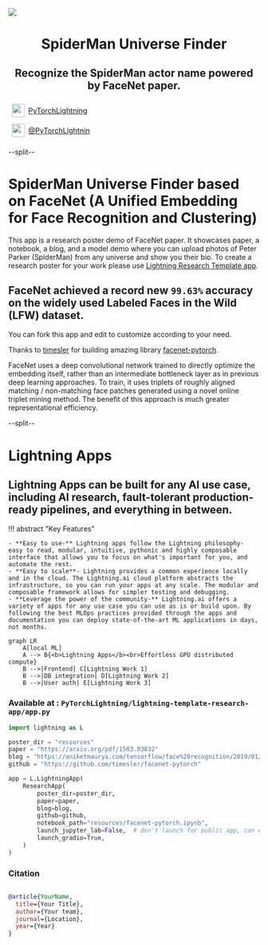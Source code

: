 <div style="height: 90pt;"></div>
<div style="flex: 0 0 16%; margin-top: -10pt;">
<img src="https://raw.githubusercontent.com/PyTorchLightning/pytorch-lightning/master/docs/source/_static/images/logo.png">
</div>
<div style="flex: 0 0 65%; text-align: center;">
<h1 style="margin-bottom: 10pt;">SpiderMan Universe Finder</h1>
<h2>Recognize the SpiderMan actor name powered by FaceNet paper.</h2>
</div>
<div style="flex: 1">
    <div style="display: flex; align-items: center;">
        <img style="height: 20pt; width: 20pt; margin: 5pt;" src="icons/fontawesome/brands/github.svg">
        <div style="font-size: 0.9rem; margin-right: 5pt;"><a href="https://github.com/PyTorchLightning/">PyTorchLightning</a></div>
    </div>
    <div style="display: flex; align-items: center;">
        <img style="height: 20pt; width: 20pt; margin: 5pt;" src="icons/fontawesome/brands/twitter.svg">
        <div style="font-size: 0.9rem;"><a href="https://twitter.com/PyTorchLightnin">@PyTorchLightnin</a></div>
    </div>
</div>

--split--

# SpiderMan Universe Finder based on FaceNet (A Unified Embedding for Face Recognition and Clustering)

This app is a research poster demo of FaceNet paper. It showcases paper, a notebook, a blog, and a model demo where you
can upload photos of Peter Parker (SpiderMan) from any universe and show you their bio.
To create a research poster for your work please
use [Lightning Research Template app](https://github.com/PyTorchLightning/lightning-template-research-app).


## FaceNet achieved a record new `99.63%` accuracy on the widely used Labeled Faces in the Wild (LFW) dataset.

You can fork this app and edit to customize according to your need.

Thanks to [timesler](https://github.com/timesler) for building amazing
library [facenet-pytorch](https://github.com/timesler/facenet-pytorch).

[//]: # (<img src="https://openaiassets.blob.core.windows.net/$web/clip/draft/20210104b/overview-a.svg">)

FaceNet uses a deep convolutional network trained to directly optimize the embedding itself, rather than an intermediate
bottleneck layer as in previous deep learning approaches. To train, it uses triplets of roughly aligned matching /
non-matching face patches generated using a novel online triplet mining method. The benefit of this approach is much
greater representational efficiency.

--split--

# Lightning Apps

## Lightning Apps can be built for any AI use case, including AI research, fault-tolerant production-ready pipelines, and everything in between.

!!! abstract "Key Features"

    - **Easy to use-** Lightning apps follow the Lightning philosophy- easy to read, modular, intuitive, pythonic and highly composable interface that allows you to focus on what's important for you, and automate the rest.
    - **Easy to scale**- Lightning provides a common experience locally and in the cloud. The Lightning.ai cloud platform abstracts the infrastructure, so you can run your apps at any scale. The modular and composable framework allows for simpler testing and debugging.
    - **Leverage the power of the community-** Lightning.ai offers a variety of apps for any use case you can use as is or build upon. By following the best MLOps practices provided through the apps and documentation you can deploy state-of-the-art ML applications in days, not months.

```mermaid
graph LR
    A[local ML]
    A --> B{<b>Lightning Apps</b><br>Effortless GPU distributed compute}
    B -->|Frontend| C[Lightning Work 1]
    B -->|DB integration| D[Lightning Work 2]
    B -->|User auth| E[Lightning Work 3]
```

### Available at : `PyTorchLightning/lightning-template-research-app/app.py`

```python
import lightning as L

poster_dir = "resources"
paper = "https://arxiv.org/pdf/1503.03832"
blog = "https://aniketmaurya.com/tensorflow/face%20recognition/2019/01/07/face-recognition.html"
github = "https://github.com/timesler/facenet-pytorch"

app = L.LightningApp(
    ResearchApp(
        poster_dir=poster_dir,
        paper=paper,
        blog=blog,
        github=github,
        notebook_path="resources/facenet-pytorch.ipynb",
        launch_jupyter_lab=False,  # don't launch for public app, can expose to security vulnerability
        launch_gradio=True,
    )
)
```

### Citation

```bibtex

@article{YourName,
  title={Your Title},
  author={Your team},
  journal={Location},
  year={Year}
}

```
